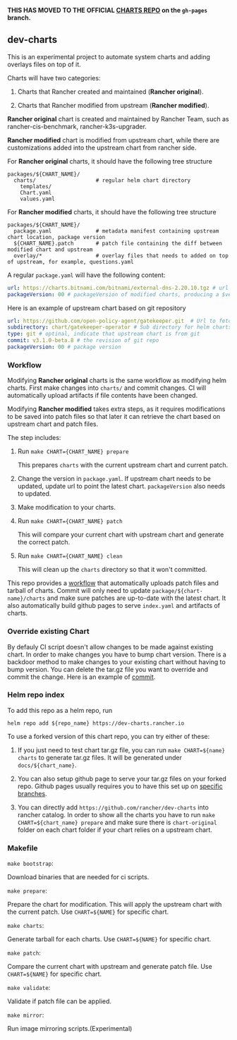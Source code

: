 **THIS HAS MOVED TO THE OFFICIAL [CHARTS REPO](https://github.com/rancher/charts) on the `gh-pages` branch.**

## dev-charts

This is an experimental project to automate system charts and adding overlays files on top of it.

Charts will have two categories: 

1. Charts that Rancher created and maintained (**Rancher original**).

2. Charts that Rancher modified from upstream (**Rancher modified**). 

**Rancher original** chart is created and maintained by Rancher Team, such as rancher-cis-benchmark, rancher-k3s-upgrader. 

**Rancher modified** chart is modified from upstream chart, while there are customizations added into the upstream chart from rancher side.

For **Rancher original** charts, it should have the following tree structure

```text
packages/${CHART_NAME}/
  charts/                   # regular helm chart directory
    templates/
    Chart.yaml
    values.yaml
```

For **Rancher modified** charts, it should have the following tree structure

```text
packages/${CHART_NAME}/
  package.yaml              # metadata manifest containing upstream chart location, package version
  ${CHART_NAME}.patch       # patch file containing the diff between modified chart and upstream
  overlay/*                 # overlay files that needs to added on top of upstream, for example, questions.yaml
```

A regular `package.yaml` will have the following content:

```yaml
url: https://charts.bitnami.com/bitnami/external-dns-2.20.10.tgz # url to fetch upstream chart
packageVersion: 00 # packageVersion of modified charts, producing a $version-$packageVersion chart. For example, if istio 1.4.7 is modified with changes, rancher produces a 1.4.700 chart version that includes the modification rancher made on top of upstream charts.
```

Here is an example of upstream chart based on git repository

```yaml
url: https://github.com/open-policy-agent/gatekeeper.git  # Url to fetch upstream chart from git
subdirectory: chart/gatekeeper-operator # Sub directory for helm charts in git repo
type: git # optinal, indicate that upstream chart is from git
commit: v3.1.0-beta.8 # the revision of git repo
packageVersion: 00 # package version
``` 

### Workflow

Modifying **Rancher original** charts is the same workflow as modifying helm charts. First make changes into `charts/` and commit changes. CI will automatically upload artifacts if file contents have been changed.

Modifying **Rancher modified** takes extra steps, as it requires modifications to be saved into patch files so that later it can retrieve the chart based on upstream chart and patch files.

The step includes:

1. Run `make CHART={CHART_NAME} prepare`
   
   This prepares `charts` with the current upstream chart and current patch. 
   
2. Change the version in `package.yaml`. If upstream chart needs to be updated, update url to point the latest chart. `packageVersion` also needs to updated.

3. Make modification to your charts. 

4. Run `make CHART={CHART_NAME} patch`
 
   This will compare your current chart with upstream chart and generate the correct patch. 
   
5. Run `make CHART={CHART_NAME} clean`
   
   This will clean up the `charts` directory so that it won't committed.

This repo provides a [workflow](./.github/workflows) that automatically uploads patch files and tarball of charts. Commit will only need to update `package/${chart-name}/charts` and make sure patches are 
up-to-date with the latest chart. It also automatically build github pages to serve `index.yaml` and artifacts of charts.

### Override existing Chart

By defauly CI script doesn't allow changes to be made against existing chart. In order to make changes you have to bump chart version. There is a backdoor method to make changes to your existing chart without having to bump version. You can delete the tar.gz file you want to override and commit the change. Here is an example of [commit](https://github.com/rancher/dev-charts/commit/8be888076487e23a24121a532d25b9bf9ea936f3).

### Helm repo index

To add this repo as a helm repo, run

```text
helm repo add ${repo_name} https://dev-charts.rancher.io
```

To use a forked version of this chart repo, you can try either of these:

1. If you just need to test chart tar.gz file, you can run `make CHART=${name} charts` to generate tar.gz files. It will be generated under `docs/${chart_name}`.

2. You can also setup github page to serve your tar.gz files on your forked repo. Github pages usually requires you to have this set up on [specific branches](https://help.github.com/en/github/working-with-github-pages/configuring-a-publishing-source-for-your-github-pages-site#choosing-a-publishing-source). 

3. You can directly add `https://github.com/rancher/dev-charts` into rancher catalog. In order to show all the charts you have to run `make CHART=${chart_name} prepare` and make sure there is `chart-original` folder on each chart folder if your chart relies on a upstream chart.

### Makefile

`make bootstrap`: 

Download binaries that are needed for ci scripts.

`make prepare`: 

Prepare the chart for modification. This will apply the upstream chart with the current patch. Use `CHART=${NAME}` for specific chart.

`make charts`: 

Generate tarball for each charts. Use `CHART=${NAME}` for specific chart.

`make patch`: 

Compare the current chart with upstream and generate patch file. Use `CHART=${NAME}` for specific chart. 

`make validate`:

Validate if patch file can be applied.

`make mirror`: 

Run image mirroring scripts.(Experimental)
